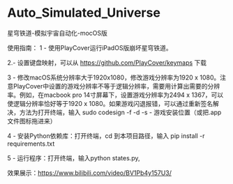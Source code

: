 # Auto_Simulated_Universe
星穹铁道-模拟宇宙自动化-mocOS版

使用指南：
1 - 使用PlayCover运行iPadOS版崩坏星穹铁道。

2.- 设置键盘映射，可以从 https://github.com/PlayCover/keymaps 下载

3 - 修改macOS系统分辨率大于1920x1080，修改游戏分辨率为1920 x 1080。注意PlayCover中设置的游戏分辨率不等于逻辑分辨率，需要用计算出需要的分辨率。例如，在macbook pro 14寸屏幕下，设置游戏分辨率为2494 x 1367，可以使逻辑分辨率恰好等于1920 x 1080。如果游戏闪退报错，可以通过重新签名解决，方法为打开终端，输入 sudo codesign -f -d -s - 游戏安装位置（或把.app文件图标拖进来）

4 - 安装Python依赖库：打开终端，cd 到本项目路径，输入 pip install -r requirements.txt

5 - 运行程序：打开终端，输入python states.py,

效果展示：https://www.bilibili.com/video/BV1Pb4y157U3/